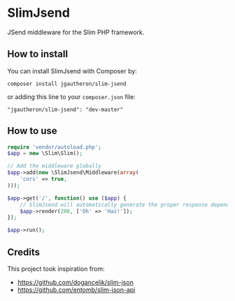 # SlimJsend

JSend middleware for the Slim PHP framework.

## How to install
You can install SlimJsend with Composer by:
```
composer install jgautheron/slim-jsend
```
or adding this line to your `composer.json` file:
```
"jgautheron/slim-jsend": "dev-master"
```

## How to use
```php
require 'vendor/autoload.php';
$app = new \Slim\Slim();

// Add the middleware globally
$app->add(new \SlimJsend\Middleware(array(
    'cors' => true,
)));

$app->get('/', function() use ($app) {
    // SlimJsend will automatically generate the proper response depending of the status code
    $app->render(200, ['Oh' => 'Hai!']);
});

$app->run();
```

## Credits
This project took inspiration from:
- https://github.com/dogancelik/slim-json
- https://github.com/entomb/slim-json-api